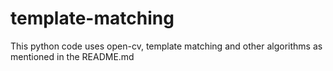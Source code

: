 # template-matching
This python code uses open-cv, template matching and other algorithms as mentioned in the README.md 
